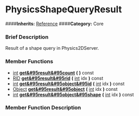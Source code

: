#  PhysicsShapeQueryResult  
####**Inherits:** [Reference](class_reference)
####**Category:** Core

###  Brief Description  
Result of a shape query in Physics2DServer.

###  Member Functions 
  * [int](class_int)  **[get&#95result&#95count](#get_result_count)**  **(** **)** const
  * [RID](class_rid)  **[get&#95result&#95rid](#get_result_rid)**  **(** [int](class_int) idx  **)** const
  * [int](class_int)  **[get&#95result&#95object&#95id](#get_result_object_id)**  **(** [int](class_int) idx  **)** const
  * [Object](class_object)  **[get&#95result&#95object](#get_result_object)**  **(** [int](class_int) idx  **)** const
  * [int](class_int)  **[get&#95result&#95object&#95shape](#get_result_object_shape)**  **(** [int](class_int) idx  **)** const

###  Member Function Description  
